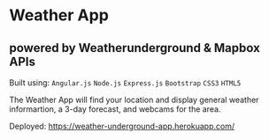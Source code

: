 # Weather App

## powered by Weatherunderground & Mapbox APIs

Built using: `Angular.js` `Node.js` `Express.js` `Bootstrap` `CSS3` `HTML5`

The Weather App will find your location and display general weather informartion, a 3-day forecast, and webcams for the area.

Deployed: https://weather-underground-app.herokuapp.com/      
